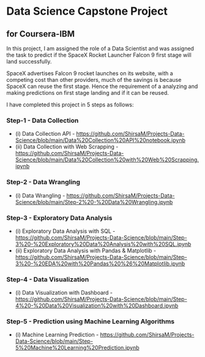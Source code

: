 # Data Science Capstone Project
## for Coursera-IBM
In this project, I am assigned the role of a Data Scientist and was assigned the task to predict if the SpaceX Rocket Launcher Falcon 9 first stage will land successfully.

SpaceX advertises Falcon 9 rocket launches on its website, with a competing cost than other providers, much of the savings is because SpaceX can reuse the first stage. 
Hence the requirement of a analyzing and making predictions on first stage landing and if it can be reused.

I have completed this project in 5 steps as follows:

### Step-1 - Data Collection

* (i) Data Collection API - https://github.com/ShirsaM/Projects-Data-Science/blob/main/Data%20Collection%20API%20notebook.ipynb
* (ii) Data Collection with Web Scrapping - https://github.com/ShirsaM/Projects-Data-Science/blob/main/Data%20Collection%20with%20Web%20Scrapping.ipynb

### Step-2 - Data Wrangling

* (i) Data Wrangling - https://github.com/ShirsaM/Projects-Data-Science/blob/main/Step-2%20-%20Data%20Wrangling.ipynb

### Step-3 - Exploratory Data Analysis 

* (i) Exploratory Data Analysis with SQL - https://github.com/ShirsaM/Projects-Data-Science/blob/main/Step-3%20-%20Exploratory%20Data%20Analysis%20with%20SQL.ipynb
* (ii) Exploratory Data Analysis with Pandas & Matplotlib - https://github.com/ShirsaM/Projects-Data-Science/blob/main/Step-3%20-%20EDA%20with%20Pandas%20%26%20Matplotlib.ipynb

### Step-4 - Data Visualization

* (i) Data Visualization with Dashboard - https://github.com/ShirsaM/Projects-Data-Science/blob/main/Step-4%20-%20Data%20Visualization%20with%20Dashboard.ipynb

### Step-5 - Prediction using Machine Learning Algorithms

* (i) Machine Learning Prediction - https://github.com/ShirsaM/Projects-Data-Science/blob/main/Step-5%20Machine%20Learning%20Prediction.ipynb
